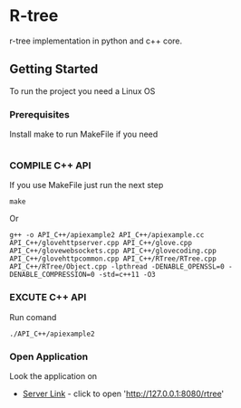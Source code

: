 # R-tree
r-tree implementation in python and c++ core.

## Getting Started
To run the project you need a Linux OS

### Prerequisites

Install make to run MakeFile if you need
```

```

### COMPILE C++ API
If you use MakeFile just run the next step
```
make
```
Or
```
g++ -o API_C++/apiexample2 API_C++/apiexample.cc API_C++/glovehttpserver.cpp API_C++/glove.cpp API_C++/glovewebsockets.cpp API_C++/glovecoding.cpp API_C++/glovehttpcommon.cpp API_C++/RTree/RTree.cpp API_C++/RTree/Object.cpp -lpthread -DENABLE_OPENSSL=0 -DENABLE_COMPRESSION=0 -std=c++11 -O3
```


### EXCUTE C++ API
Run comand
```
./API_C++/apiexample2
```

### Open Application
Look the application on

* [Server Link](http://127.0.0.1:8080/rtree) - click to open 'http://127.0.0.1:8080/rtree'

